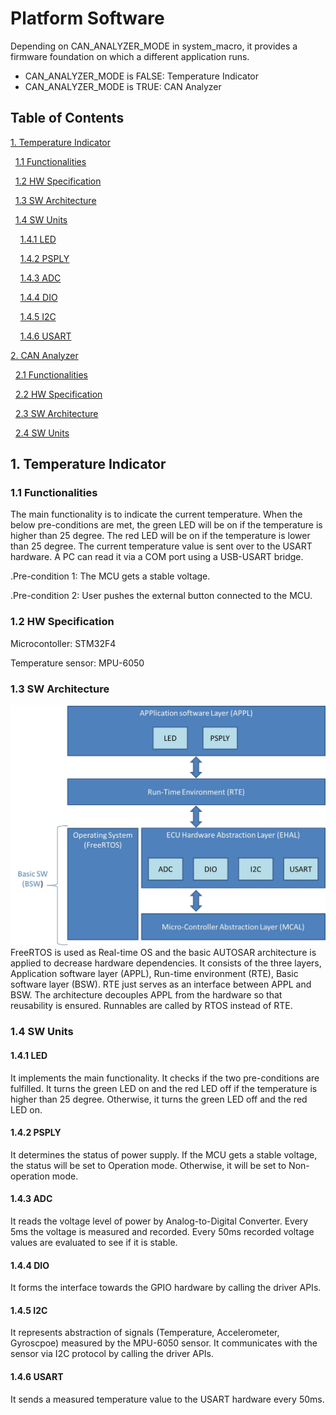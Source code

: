 # Platform Software
Depending on CAN_ANALYZER_MODE in system_macro, it provides a firmware foundation on which a different application runs. 
- CAN_ANALYZER_MODE is FALSE: Temperature Indicator
- CAN_ANALYZER_MODE is TRUE: CAN Analyzer

## Table of Contents
[1. Temperature Indicator](#1-temperature-indicator)

&nbsp;&nbsp;[1.1 Functionalities](#11-functionalities)

&nbsp;&nbsp;[1.2 HW Specification](#12-hw-specification)

&nbsp;&nbsp;[1.3 SW Architecture](#13-sw-architecture)

&nbsp;&nbsp;[1.4 SW Units](#14-sw-units)

&nbsp;&nbsp;&nbsp;&nbsp;[1.4.1 LED](#141-led)

&nbsp;&nbsp;&nbsp;&nbsp;[1.4.2 PSPLY](#142-psply)

&nbsp;&nbsp;&nbsp;&nbsp;[1.4.3 ADC](#143-adc)

&nbsp;&nbsp;&nbsp;&nbsp;[1.4.4 DIO](#144-dio)

&nbsp;&nbsp;&nbsp;&nbsp;[1.4.5 I2C](#145-i2c)

&nbsp;&nbsp;&nbsp;&nbsp;[1.4.6 USART](#146-usart)

[2. CAN Analyzer](#2-can-analyzer)

&nbsp;&nbsp;[2.1 Functionalities](#21-functionalities)

&nbsp;&nbsp;[2.2 HW Specification](#22-hw-specification)

&nbsp;&nbsp;[2.3 SW Architecture](#23-sw-architecture)

&nbsp;&nbsp;[2.4 SW Units](#24-sw-units)

## 1. Temperature Indicator

### 1.1 Functionalities
The main functionality is to indicate the current temperature. When the below pre-conditions are met, the green LED will be on if the temperature is higher than 25 degree. The red LED will be on if the temperature is lower than 25 degree. 
The current temperature value is sent over to the USART hardware. A PC can read it via a COM port using a USB-USART bridge. 

.Pre-condition 1: The MCU gets a stable voltage.

.Pre-condition 2: User pushes the external button connected to the MCU.

### 1.2 HW Specification
Microcontoller: STM32F4

Temperature sensor: MPU-6050

### 1.3 SW Architecture
![plot](./Architecture.jpg)
FreeRTOS is used as Real-time OS and the basic AUTOSAR architecture is applied to decrease hardware dependencies. It consists of the three layers, Application software layer (APPL), Run-time environment (RTE), Basic software layer (BSW). RTE just serves as an interface between APPL and BSW. The architecture decouples APPL from the hardware so that reusability is ensured. Runnables are called by RTOS instead of RTE. 

### 1.4 SW Units
#### 1.4.1 LED
It implements the main functionality. It checks if the two pre-conditions are fulfilled. It turns the green LED on and the red LED off if the temperature is higher than 25 degree. Otherwise, it turns the green LED off and the red LED on.

#### 1.4.2 PSPLY
It determines the status of power supply. If the MCU gets a stable voltage, the status will be set to Operation mode. Otherwise, it will be set to Non-operation mode.

#### 1.4.3 ADC
It reads the voltage level of power by Analog-to-Digital Converter. Every 5ms the voltage is measured and recorded. Every 50ms recorded voltage values are evaluated to see if it is stable.  

#### 1.4.4 DIO
It forms the interface towards the GPIO hardware by calling the driver APIs. 

#### 1.4.5 I2C
It represents abstraction of signals (Temperature, Accelerometer, Gyroscpoe) measured by the MPU-6050 sensor. It communicates with the sensor via I2C protocol by calling the driver APIs.

#### 1.4.6 USART
It sends a measured temperature value to the USART hardware every 50ms.